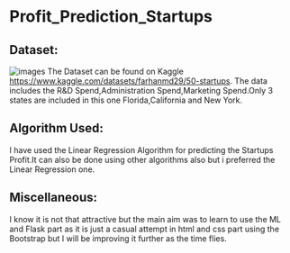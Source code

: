 # Profit_Prediction_Startups

## Dataset:
![images](https://user-images.githubusercontent.com/96677478/183285364-ba18a7f7-7773-4302-8618-dec4c87da433.png)
The Dataset can be found on Kaggle https://www.kaggle.com/datasets/farhanmd29/50-startups. The data includes the R&D Spend,Administration Spend,Marketing Spend.Only 3 states are included in this one Florida,California and New York.

## Algorithm Used:
I have used the Linear Regression Algorithm for predicting the Startups Profit.It can also be done using other algorithms also but i preferred the 
Linear Regression one.


## Miscellaneous:
I know it is not that attractive but the main aim was to learn to use the ML and Flask part as it is just a casual attempt in html and css part using the Bootstrap but I will be improving it further as the time flies.
